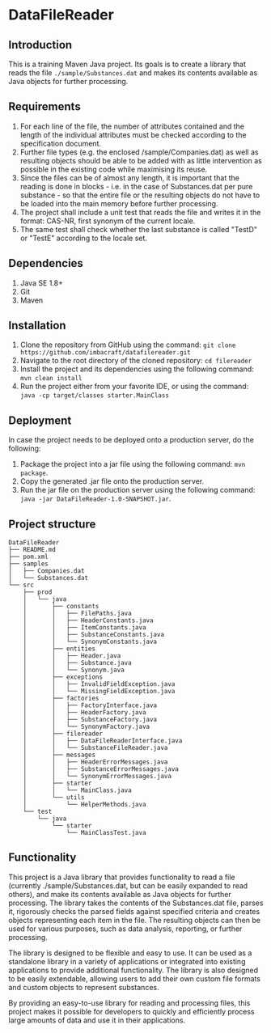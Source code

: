 # DataFileReader

## Introduction

This is a training Maven Java project. 
Its goals is to create a library that reads the file `./sample/Substances.dat` and makes its contents available as Java objects for further processing.

## Requirements

1. For each line of the file, the number of attributes contained and the length of the individual attributes must be checked according to the specification document.
2. Further file types (e.g. the enclosed /sample/Companies.dat) as well as resulting objects should be able to be added with as little intervention as possible in the existing code while maximising its reuse.
3. Since the files can be of almost any length, it is important that the reading is done in blocks - i.e. in the case of Substances.dat per pure substance - so that the entire file or the resulting objects do not have to be loaded into the main memory before further processing.
4. The project shall include a unit test that reads the file and writes it in the format: CAS-NR, first synonym of the current locale.
5. The same test shall check whether the last substance is called "TestD" or "TestE" according to the locale set.

## Dependencies

1. Java SE 1.8+
2. Git
3. Maven

## Installation 

1. Clone the repository from GitHub using the command: 
   `git clone https://github.com/imbacraft/datafilereader.git`
2. Navigate to the root directory of the cloned repository: 
   `cd filereader`
3. Install the project and its dependencies using the following command: 
   `mvn clean install`
4. Run the project either from your favorite IDE, or using the command: 
   `java -cp target/classes starter.MainClass`

## Deployment 

In case the project needs to be deployed onto a production server, do the following:
1. Package the project into a jar file using the following command: 
   `mvn package`.
2. Copy the generated .jar file onto the production server.
3. Run the jar file on the production server using the following command:
   `java -jar DataFileReader-1.0-SNAPSHOT.jar`.

## Project structure

```
DataFileReader
├── README.md
├── pom.xml
├── samples
│   ├── Companies.dat
│   └── Substances.dat
└── src
    ├── prod
    │   └── java
    │       ├── constants
    │       │   ├── FilePaths.java
    │       │   ├── HeaderConstants.java
    │       │   ├── ItemConstants.java
    │       │   ├── SubstanceConstants.java
    │       │   └── SynonymConstants.java
    │       ├── entities
    │       │   ├── Header.java
    │       │   ├── Substance.java
    │       │   └── Synonym.java
    │       ├── exceptions
    │       │   ├── InvalidFieldException.java
    │       │   └── MissingFieldException.java
    │       ├── factories
    │       │   ├── FactoryInterface.java
    │       │   ├── HeaderFactory.java
    │       │   ├── SubstanceFactory.java
    │       │   └── SynonymFactory.java
    │       ├── filereader
    │       │   ├── DataFileReaderInterface.java
    │       │   └── SubstanceFileReader.java
    │       ├── messages
    │       │   ├── HeaderErrorMessages.java
    │       │   ├── SubstanceErrorMessages.java
    │       │   └── SynonymErrorMessages.java
    │       ├── starter
    │       │   └── MainClass.java
    │       └── utils
    │           └── HelperMethods.java
    └── test
        └── java
            └── starter
                └── MainClassTest.java
```

## Functionality

This project is a Java library that provides functionality to read a file (currently ./sample/Substances.dat, but can be easily expanded to read others), and make its contents available as Java objects for further processing. The library takes the contents of the Substances.dat file, parses it, rigorously checks the parsed fields against specified criteria and creates objects representing each item in the file. The resulting objects can then be used for various purposes, such as data analysis, reporting, or further processing.

The library is designed to be flexible and easy to use. It can be used as a standalone library in a variety of applications or integrated into existing applications to provide additional functionality. The library is also designed to be easily extendable, allowing users to add their own custom file formats and custom objects to represent substances.

By providing an easy-to-use library for reading and processing files, this project makes it possible for developers to quickly and efficiently process large amounts of data and use it in their applications.






